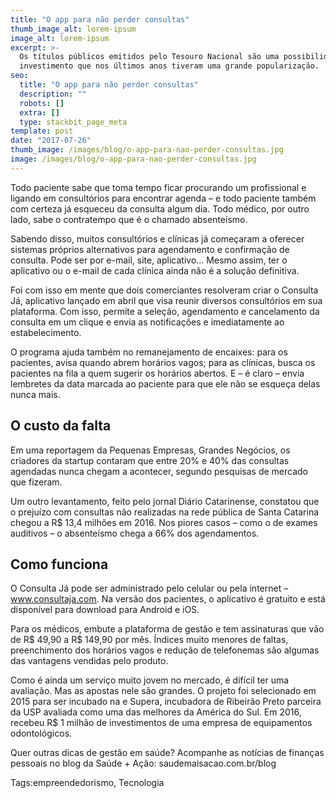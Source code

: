 ```yaml
---
title: "O app para não perder consultas"
thumb_image_alt: lorem-ipsum
image_alt: lorem-ipsum
excerpt: >-
  Os títulos públicos emitidos pelo Tesouro Nacional são uma possibilidade de
  investimento que nos últimos anos tiveram uma grande popularização.
seo:
  title: "O app para não perder consultas"
  description: ""
  robots: []
  extra: []
  type: stackbit_page_meta
template: post
date: "2017-07-26"
thumb_image: /images/blog/o-app-para-nao-perder-consultas.jpg
image: /images/blog/o-app-para-nao-perder-consultas.jpg
---
```


Todo paciente sabe que toma tempo ficar procurando um profissional e ligando em consultórios para encontrar agenda – e todo paciente também com certeza já esqueceu da consulta algum dia. Todo médico, por outro lado, sabe o contratempo que é o chamado absenteísmo.

Sabendo disso, muitos consultórios e clínicas já começaram a oferecer sistemas próprios alternativos para agendamento e confirmação de consulta. Pode ser por e-mail, site, aplicativo… Mesmo assim, ter o aplicativo ou o e-mail de cada clínica ainda não é a solução definitiva.

Foi com isso em mente que dois comerciantes resolveram criar o Consulta Já, aplicativo lançado em abril que visa reunir diversos consultórios em sua plataforma. Com isso, permite a seleção, agendamento e cancelamento da consulta em um clique e envia as notificações e imediatamente ao estabelecimento.

O programa ajuda também no remanejamento de encaixes: para os pacientes, avisa quando abrem horários vagos; para as clínicas, busca os pacientes na fila a quem sugerir os horários abertos. E – é claro – envia lembretes da data marcada ao paciente para que ele não se esqueça delas nunca mais.

## O custo da falta

Em uma reportagem da Pequenas Empresas, Grandes Negócios, os criadores da startup contaram que entre 20% e 40% das consultas agendadas nunca chegam a acontecer, segundo pesquisas de mercado que fizeram.

Um outro levantamento, feito pelo jornal Diário Catarinense, constatou que o prejuízo com consultas não realizadas na rede pública de Santa Catarina chegou a R$ 13,4 milhões em 2016. Nos piores casos – como o de exames auditivos – o absenteísmo chega a 66% dos agendamentos.

## Como funciona

O Consulta Já pode ser administrado pelo celular ou pela internet – www.consultaja.com. Na versão dos pacientes, o aplicativo é gratuito e está disponível para download para Android e iOS.

Para os médicos, embute a plataforma de gestão e tem assinaturas que vão de R$ 49,90 a R$ 149,90 por mês. Índices muito menores de faltas, preenchimento dos horários vagos e redução de telefonemas são algumas das vantagens vendidas pelo produto.

Como é ainda um serviço muito jovem no mercado, é difícil ter uma avaliação. Mas as apostas nele são grandes. O projeto foi selecionado em 2015 para ser incubado na e Supera, incubadora de Ribeirão Preto parceira da USP avaliada como uma das melhores da América do Sul. Em 2016, recebeu R$ 1 milhão de investimentos de uma empresa de equipamentos odontológicos.

Quer outras dicas de gestão em saúde? Acompanhe as notícias de finanças pessoais no blog da Saúde + Ação: saudemaisacao.com.br/blog

Tags:empreendedorismo, Tecnologia
